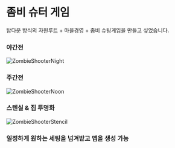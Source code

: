# 좀비 슈터 게임
탑다운 방식의 자원루트 + 마을경영 + 좀비 슈팅게임을 만들고 싶었습니다.

### 야간전
![ZombieShooterNight](https://user-images.githubusercontent.com/50022423/106046517-b4352c80-6125-11eb-87dc-cb65b9d31e35.gif)

### 주간전
![ZombieShooterNoon](https://user-images.githubusercontent.com/50022423/106047870-79cc8f00-6127-11eb-8379-dda772ed6b77.gif)

### 스텐실 & 집 투명화
![ZombieShooterStencil](https://user-images.githubusercontent.com/50022423/106048894-ca90b780-6128-11eb-91e7-8b6be4825f66.gif)

### 일정하게 원하는 세팅을 넘겨받고 맵을 생성 가능
